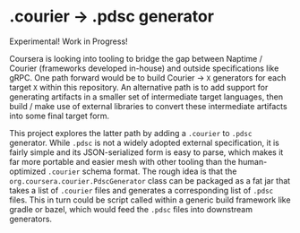 .courier -> .pdsc generator
==============================================

Experimental! Work in Progress!

Coursera is looking into tooling to bridge the gap between Naptime / Courier (frameworks developed
in-house) and outside specifications like gRPC. One path forward would be to build Courier -> `X`
generators for each target `X` within this repository. An alternative path is to add support for
generating artifacts in a smaller set of intermediate target languages, then build / make use of
external libraries to convert these intermediate artifacts into some final target form.

This project explores the latter path by adding a `.courier` to `.pdsc` generator. While `.pdsc` is
not a widely adopted external specification, it is fairly simple and its JSON-serialized form is
easy to parse, which makes it far more portable and easier mesh with other tooling than the
human-optimized `.courier` schema format. The rough idea is that the
`org.coursera.courier.PdscGenerator` class can be packaged as a fat jar that takes a list of
`.courier` files and generates a corresponding list of `.pdsc` files. This in turn could be
script called within a generic build framework like gradle or bazel, which would feed the `.pdsc`
files into downstream generators.
